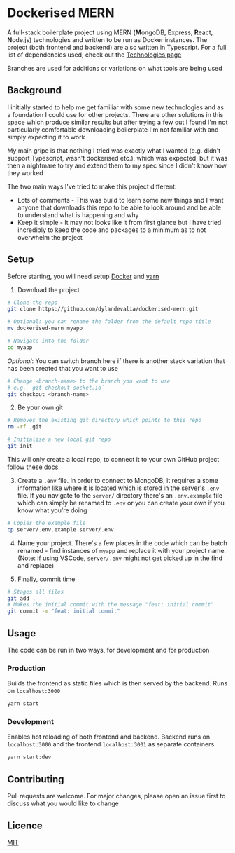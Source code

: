 # Dockerised MERN

A full-stack boilerplate project using MERN (**M**ongoDB, **E**xpress, **R**eact, **N**ode.js) technologies and written to be run as Docker instances. The project (both frontend and backend) are also written in Typescript. For a full list of dependencies used, check out the [Technologies page](https://github.com/dylandevalia/dockerised-mern/blob/master/client/src/routes/TechInfo/index.tsx)

Branches are used for additions or variations on what tools are being used

## Background

I initially started to help me get familiar with some new technologies and as a foundation I could use for other projects. There are other solutions in this space which produce similar results but after trying a few out I found I'm not particularly comfortable downloading boilerplate I'm not familiar with and simply expecting it to work

My main gripe is that nothing I tried was exactly what I wanted (e.g. didn't support Typescript, wasn't dockerised etc.), which was expected, but it was then a nightmare to try and extend them to my spec since I didn't know how they worked

The two main ways I've tried to make this project different:

- Lots of comments - This was build to learn some new things and I want anyone that downloads this repo to be able to look around and be able to understand what is happening and why
- Keep it simple - It may not looks like it from first glance but I have tried incredibly to keep the code and packages to a minimum as to not overwhelm the project

## Setup

Before starting, you will need setup [Docker](https://www.docker.com/get-started/) and [yarn](https://yarnpkg.com/getting-started)

1. Download the project

```bash
# Clone the repo
git clone https://github.com/dylandevalia/dockerised-mern.git

# Optional: you can rename the folder from the default repo title
mv dockerised-mern myapp

# Navigate into the folder
cd myapp
```

_Optional_: You can switch branch here if there is another stack variation that has been created that you want to use

```bash
# Change <branch-name> to the branch you want to use
# e.g. `git checkout socket.io`
git checkout <branch-name>
```

2. Be your own git

```bash
# Removes the existing git directory which points to this repo
rm -rf .git

# Initialise a new local git repo
git init
```

This will only create a local repo, to connect it to your own GitHub project follow [these docs](https://docs.github.com/en/get-started/importing-your-projects-to-github/importing-source-code-to-github/adding-locally-hosted-code-to-github)

3. Create a `.env` file. In order to connect to MongoDB, it requires a some information like where it is located which is stored in the server's `.env` file. If you navigate to the `server/` directory there's an `.env.example` file which can simply be renamed to `.env` or you can create your own if you know what you're doing

```bash
# Copies the example file
cp server/.env.example server/.env
```

4. Name your project. There's a few places in the code which can be batch renamed - find instances of `myapp` and replace it with your project name. (Note: if using VSCode, `server/.env` might not get picked up in the find and replace)

5. Finally, commit time

```bash
# Stages all files
git add .
# Makes the initial commit with the message "feat: initial commit"
git commit -m "feat: initial commit"
```

## Usage

The code can be run in two ways, for development and for production

### Production

Builds the frontend as static files which is then served by the backend. Runs on `localhost:3000`

```bash
yarn start
```

### Development

Enables hot reloading of both frontend and backend. Backend runs on `localhost:3000` and the frontend `localhost:3001` as separate containers

```bash
yarn start:dev
```

## Contributing

Pull requests are welcome. For major changes, please open an issue first to discuss what you would like to change

## Licence

[MIT](https://choosealicense.com/licenses/mit/)
